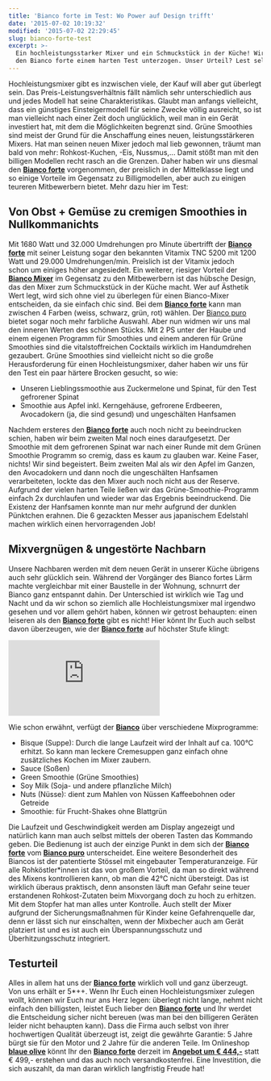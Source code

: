 ```yaml
---
title: 'Bianco forte im Test: Wo Power auf Design trifft'
date: '2015-07-02 10:19:32'
modified: '2015-07-02 22:29:45'
slug: bianco-forte-test
excerpt: >-
  Ein hochleistungsstarker Mixer und ein Schmuckstück in der Küche! Wir haben
  den Bianco forte einem harten Test unterzogen. Unser Urteil? Lest selbst!
---
```


Hochleistungsmixer gibt es inzwischen viele, der Kauf will aber gut überlegt sein. Das Preis-Leistungsverhältnis fällt nämlich sehr unterschiedlich aus und jedes Modell hat seine Charakteristikas. Glaubt man anfangs vielleicht, dass ein günstiges Einsteigermodell für seine Zwecke völlig ausreicht, so ist man vielleicht nach einer Zeit doch unglücklich, weil man in ein Gerät investiert hat, mit dem die Möglichkeiten begrenzt sind. Grüne Smoothies sind meist der Grund für die Anschaffung eines neuen, leistungsstärkeren Mixers. Hat man seinen neuen Mixer jedoch mal lieb gewonnen, träumt man bald von mehr: Rohkost-Kuchen, -Eis, Nussmus,... Damit stößt man mit den billigen Modellen recht rasch an die Grenzen. Daher haben wir uns diesmal den **[Bianco forte](http://www.blaueolive.de/standmixer/geraete/bianco-forte-weiss/324?c=20)** vorgenommen, der preislich in der Mittelklasse liegt und so einige Vorteile im Gegensatz zu Billigmodellen, aber auch zu einigen teureren Mitbewerbern bietet. Mehr dazu hier im Test:

## Von Obst + Gemüse zu cremigen Smoothies in Nullkommanichts

Mit 1680 Watt und 32.000 Umdrehungen pro Minute übertrifft der **[Bianco forte](http://www.blaueolive.de/standmixer/geraete/bianco-forte-weiss/324?c=20)** mit seiner Leistung sogar den bekannten Vitamix TNC 5200 mit 1200 Watt und 29.000 Umdrehungen/min. Preislich ist der Vitamix jedoch schon um einiges höher angesiedelt. Ein weiterer, riesiger Vorteil der **[Bianco Mixer](http://www.blaueolive.de/standmixer/geraete/bianco-forte-weiss/324?c=20)** im Gegensatz zu den Mitbewerbern ist das hübsche Design, das den Mixer zum Schmuckstück in der Küche macht. Wer auf Ästhetik Wert legt, wird sich ohne viel zu überlegen für einen Bianco-Mixer entscheiden, da sie einfach chic sind. Bei dem [**Bianco forte**](http://www.blaueolive.de/search?sSearch=bianco+forte) kann man zwischen 4 Farben (weiss, schwarz, grün, rot) wählen. Der [Bianco puro](http://www.blaueolive.de/search?sSearch=bianco+puro) bietet sogar noch mehr farbliche Auswahl. Aber nun widmen wir uns mal den inneren Werten des schönen Stücks. Mit 2 PS unter der Haube und einem eigenen Programm für Smoothies und einem anderen für Grüne Smoothies sind die vitalstoffreichen Cocktails wirklich im Handumdrehen gezaubert. Grüne Smoothies sind vielleicht nicht so die große Herausforderung für einen Hochleistungsmixer, daher haben wir uns für den Test ein paar härtere Brocken gesucht, so wie:

*   Unseren Lieblingssmoothie aus Zuckermelone und Spinat, für den Test gefrorener Spinat
*   Smoothie aus Apfel inkl. Kerngehäuse, gefrorene Erdbeeren, Avocadokern (ja, die sind gesund) und ungeschälten Hanfsamen

Nachdem ersteres den **[Bianco forte](http://www.blaueolive.de/standmixer/geraete/bianco-forte-weiss/324?c=8)** auch noch nicht zu beeindrucken schien, haben wir beim zweiten Mal noch eines daraufgesetzt. Der Smoothie mit dem gefrorenen Spinat war nach einer Runde mit dem Grünen Smoothie Programm so cremig, dass es kaum zu glauben war. Keine Faser, nichts! Wir sind begeistert. Beim zweiten Mal als wir den Apfel im Ganzen, den Avocadokern und dann noch die ungeschälten Hanfsamen verarbeiteten, lockte das den Mixer auch noch nicht aus der Reserve. Aufgrund der vielen harten Teile ließen wir das Grüne-Smoothie-Programm einfach 2x durchlaufen und wieder war das Ergebnis beeindruckend. Die Existenz der Hanfsamen konnte man nur mehr aufgrund der dunklen Pünktchen erahnen. Die 6 gezackten Messer aus japanischem Edelstahl machen wirklich einen hervorragenden Job! [<!-- Image removed (no copyright): bianco-forte-test-640x231.jpg -->](https://www.veganblatt.com/i/bianco-forte-test.jpg)

## Mixvergnügen & ungestörte Nachbarn

Unsere Nachbaren werden mit dem neuen Gerät in unserer Küche übrigens auch sehr glücklich sein. Während der Vorgänger des Bianco fortes Lärm machte vergleichbar mit einer Baustelle in der Wohnung, schnurrt der Bianco ganz entspannt dahin. Der Unterschied ist wirklich wie Tag und Nacht und da wir schon so ziemlich alle Hochleistungsmixer mal irgendwo gesehen und vor allem gehört haben, können wir getrost behaupten: einen leiseren als den **[Bianco forte](http://www.blaueolive.de/standmixer/geraete/bianco-forte-weiss/324?c=8)** gibt es nicht! Hier könnt Ihr Euch auch selbst davon überzeugen, wie der **[Bianco forte](http://www.blaueolive.de/standmixer/geraete/bianco-forte-weiss/324?c=8)** auf höchster Stufe klingt:

<iframe src="https://www.youtube.com/embed//e7CZRvgnB54" width="300" height="150" frameborder="0" allowfullscreen="allowfullscreen"></iframe>

Wie schon erwähnt, verfügt der **[Bianco](http://www.blaueolive.de/standmixer/geraete/bianco-forte-weiss/324?c=8)** über verschiedene Mixprogramme:

*   Bisque (Suppe): Durch die lange Laufzeit wird der Inhalt auf ca. 100°C erhitzt. So kann man leckere Cremesuppen ganz einfach ohne zusätzliches Kochen im Mixer zaubern.
*   Sauce (Soßen)
*   Green Smoothie (Grüne Smoothies)
*   Soy Milk (Soja- und andere pflanzliche Milch)
*   Nuts (Nüsse): dient zum Mahlen von Nüssen Kaffeebohnen oder Getreide
*   Smoothie: für Frucht-Shakes ohne Blattgrün

Die Laufzeit und Geschwindigkeit werden am Display angezeigt und natürlich kann man auch selbst mittels der oberen Tasten das Kommando geben. Die Bedienung ist auch der einzige Punkt in dem sich der **[Bianco forte](http://www.blaueolive.de/standmixer/geraete/bianco-forte-weiss/324?c=8)** vom **[Bianco puro](http://www.blaueolive.de/standmixer/geraete/bianco-puro-lila/344?c=8)** unterscheidet. Eine weitere Besonderheit des Biancos ist der patentierte Stössel mit eingebauter Temperaturanzeige. Für alle Rohköstler\*innen ist das von großem Vorteil, da man so direkt während des Mixens kontrollieren kann, ob man die 42°C nicht übersteigt. Das ist wirklich überaus praktisch, denn ansonsten läuft man Gefahr seine teuer erstandenen Rohkost-Zutaten beim Mixvorgang doch zu hoch zu erhitzen. Mit dem Stopfer hat man alles unter Kontrolle. Auch stellt der Mixer aufgrund der Sicherungsmaßnahmen für Kinder keine Gefahrenquelle dar, denn er lässt sich nur einschalten, wenn der Mixbecher auch am Gerät platziert ist und es ist auch ein Überspannungsschutz und Überhitzungsschutz integriert.

## Testurteil

Alles in allem hat uns der **[Bianco forte](http://www.blaueolive.de/standmixer/geraete/bianco-forte-weiss/324?c=8)** wirklich voll und ganz überzeugt. Von uns erhält er 5\*++. Wenn Ihr Euch einen Hochleistungsmixer zulegen wollt, können wir Euch nur ans Herz legen: überlegt nicht lange, nehmt nicht einfach den billigsten, leistet Euch lieber den **[Bianco forte](http://www.blaueolive.de/standmixer/geraete/bianco-forte-weiss/324?c=8)** und Ihr werdet die Entscheidung sicher nicht bereuen (was man bei den billigeren Geräten leider nicht behaupten kann). Dass die Firma auch selbst von ihrer hochwertigen Qualität überzeugt ist, zeigt die gewährte Garantie: 5 Jahre bürgt sie für den Motor und 2 Jahre für die anderen Teile. Im Onlineshop **[blaue olive](http://www.blaueolive.de/)** könnt Ihr den **[Bianco forte](http://www.blaueolive.de/standmixer/geraete/bianco-forte-weiss/324?c=8)** derzeit im **[Angebot um € 444,-](http://www.blaueolive.de/standmixer/geraete/bianco-forte-gruen/315)** statt € 499,- erstehen und das auch noch versandkostenfrei. Eine Investition, die sich auszahlt, da man daran wirklich langfristig Freude hat!
